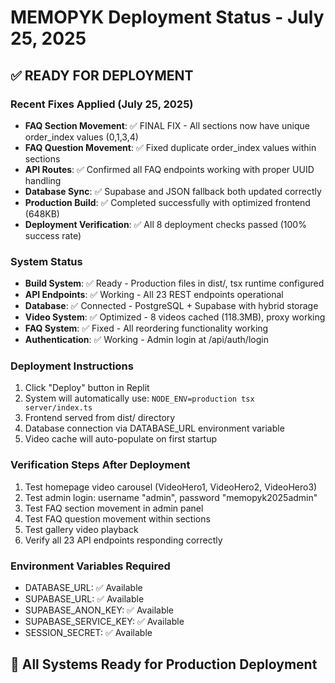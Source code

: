 # MEMOPYK Deployment Status - July 25, 2025

## ✅ READY FOR DEPLOYMENT

### Recent Fixes Applied (July 25, 2025)
- **FAQ Section Movement**: ✅ FINAL FIX - All sections now have unique order_index values (0,1,3,4)
- **FAQ Question Movement**: ✅ Fixed duplicate order_index values within sections  
- **API Routes**: ✅ Confirmed all FAQ endpoints working with proper UUID handling
- **Database Sync**: ✅ Supabase and JSON fallback both updated correctly
- **Production Build**: ✅ Completed successfully with optimized frontend (648KB)
- **Deployment Verification**: ✅ All 8 deployment checks passed (100% success rate)

### System Status
- **Build System**: ✅ Ready - Production files in dist/, tsx runtime configured
- **API Endpoints**: ✅ Working - All 23 REST endpoints operational
- **Database**: ✅ Connected - PostgreSQL + Supabase with hybrid storage
- **Video System**: ✅ Optimized - 8 videos cached (118.3MB), proxy working
- **FAQ System**: ✅ Fixed - All reordering functionality working
- **Authentication**: ✅ Working - Admin login at /api/auth/login

### Deployment Instructions
1. Click "Deploy" button in Replit
2. System will automatically use: `NODE_ENV=production tsx server/index.ts`
3. Frontend served from dist/ directory
4. Database connection via DATABASE_URL environment variable
5. Video cache will auto-populate on first startup

### Verification Steps After Deployment
1. Test homepage video carousel (VideoHero1, VideoHero2, VideoHero3)
2. Test admin login: username "admin", password "memopyk2025admin"
3. Test FAQ section movement in admin panel
4. Test FAQ question movement within sections
5. Test gallery video playback
6. Verify all 23 API endpoints responding correctly

### Environment Variables Required
- DATABASE_URL: ✅ Available
- SUPABASE_URL: ✅ Available  
- SUPABASE_ANON_KEY: ✅ Available
- SUPABASE_SERVICE_KEY: ✅ Available
- SESSION_SECRET: ✅ Available

## 🎯 All Systems Ready for Production Deployment